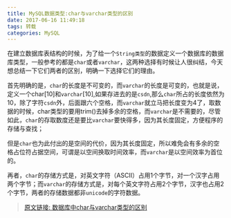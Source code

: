 ```yaml
---
title: MySQL数据类型:char与varchar类型的区别
date: 2017-06-16 11:49:18
tags: 转载
categories: MySQL
---
```


在建立数据库表结构的时候，为了给一个`String类型`的数据定义一个数据库的数据库类型，一般参考的都是`char`或者``varchar``，这两种选择有时候让人很纠结，今天想总结一下它们两者的区别，明确一下选择它们的理由。

<!--more-->

首先明确的是，`char`的长度是不可变的，而`varchar`的长度是可变的，也就是说，定义一个char[10]和`varchar`[10],如果存进去的是`csdn`,那么`char`所占的长度依然为10，除了字符`csdn`外，后面跟六个空格，而`varchar`就立马把长度变为4了，取数据的时候，char类型的要用trim()去掉多余的空格，而`varchar`是不需要的，尽管如此，`char`的存取数度还是要比`varchar`要快得多，因为其长度固定，方便程序的存储与查找；

但是`char`也为此付出的是空间的代价，因为其长度固定，所以难免会有多余的空格占位符占据空间，可谓是以空间换取时间效率，而`varchar`是以空间效率为首位的。

再者，`char`的存储方式是，对英文字符（ASCII）占用1个字节，对一个汉字占用两个字节；而`varchar`的存储方式是，对每个英文字符占用2个字节，汉字也占用2个字节，两者的存储数据都非`unicode`的字符数据。

> [原文链接: 数据库中char与varchar类型的区别](http://blog.csdn.net/playboyanta123/article/details/8472222)

